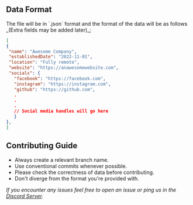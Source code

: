 <h2>Data Format</h2>
The file will be in `.json` format and the format of the data will be as follows _(Extra fields may be added later)_;

```json
[
{
 "name": "Awesome Company",
 "establishedDate": "2022-11-01",
 "location": "Fully remote",
 "website": "https://anawesomewebsite.com",
 "socials": {
   "facebook": "https://facebook.com",
   "instagram": "https://instagram.com",
   "github": "https://github.com",
   .
   .
   .
   // Social media handles will go here
   }
},
]
```

<h2>Contributing Guide</h2>

- Always create a relevant branch name.
- Use conventional commits whenever possible.
- Please check the correctness of data before contributing.
- Don't diverge from the format you're provided with.

_If you encounter any issues feel free to open an issue or ping us in the [Discord Server](http://discord.gg/7jwZaa8WDr)._
